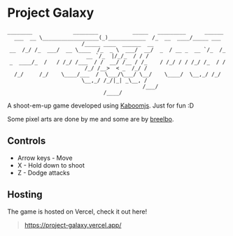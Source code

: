# Project Galaxy

<div align="center">

```
________             ________           _____   _________      ______                      
___  __ \__________________(_)____________  /_  __  ____/_____ ___  /_____ ____  ______  __
__  /_/ /_  ___/  __ \____  /_  _ \  ___/  __/  _  / __ _  __ `/_  /_  __ `/_  |/_/_  / / /
_  ____/_  /   / /_/ /___  / /  __/ /__ / /_    / /_/ / / /_/ /_  / / /_/ /__>  < _  /_/ / 
/_/     /_/    \____/___  /  \___/\___/ \__/    \____/  \__,_/ /_/  \__,_/ /_/|_| _\__, /  
                     /___/                                                        /____/   
```

</div>

A shoot-em-up game developed using [Kaboomjs](https://kaboomjs.com/). Just for fun :D

Some pixel arts are done by me and some are by [breelbo](https://www.instagram.com/breelbo/).

## Controls
- Arrow keys - Move
- X - Hold down to shoot
- Z - Dodge attacks

## Hosting
The game is hosted on Vercel, check it out here!
> https://project-galaxy.vercel.app/
